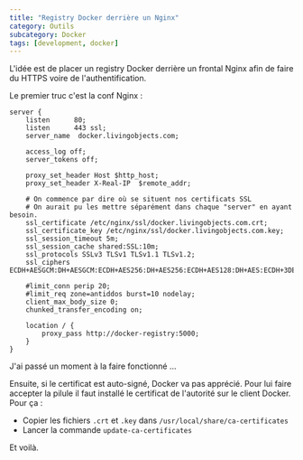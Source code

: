```yaml
---
title: "Registry Docker derrière un Nginx"
category: Outils
subcategory: Docker
tags: [development, docker]
---
```

L'idée est de placer un registry Docker derrière un frontal Nginx afin de faire du HTTPS voire de l'authentification.

Le premier truc c'est la conf Nginx :

```nginx
server {
    listen      80;
    listen      443 ssl;
    server_name  docker.livingobjects.com;

    access_log off;
    server_tokens off;

    proxy_set_header Host $http_host;
    proxy_set_header X-Real-IP  $remote_addr;

    # On commence par dire où se situent nos certificats SSL
    # On aurait pu les mettre séparément dans chaque "server" en ayant besoin.
    ssl_certificate /etc/nginx/ssl/docker.livingobjects.com.crt;
    ssl_certificate_key /etc/nginx/ssl/docker.livingobjects.com.key;
    ssl_session_timeout 5m;
    ssl_session_cache shared:SSL:10m;
    ssl_protocols SSLv3 TLSv1 TLSv1.1 TLSv1.2;
    ssl_ciphers ECDH+AESGCM:DH+AESGCM:ECDH+AES256:DH+AES256:ECDH+AES128:DH+AES:ECDH+3DES:DH+3DES:RSA+AESGCM:RSA+AES:RSA+3DES:!aNULL:!MD5:!DSS;

    #limit_conn perip 20;
    #limit_req zone=antiddos burst=10 nodelay;
    client_max_body_size 0;
    chunked_transfer_encoding on;

    location / {
        proxy_pass http://docker-registry:5000;
    }
}
```

J'ai passé un moment à la faire fonctionné ...

Ensuite, si le certificat est auto-signé, Docker va pas apprécié. Pour lui faire accepter la pilule il faut installé le 
certificat de l'autorité sur le client Docker. Pour ça :

 * Copier les fichiers `.crt` et `.key` dans `/usr/local/share/ca-certificates`
 * Lancer la commande `update-ca-certificates`

Et voilà.
